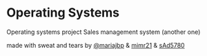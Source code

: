 # Operating Systems

Operating systems project
Sales management system (another one)

made with sweat and tears by [@mariajbp](https://github.com/mariajbp) & [mimr21](https://github.com/mimr21) & [sAd5780](https://github.com/sAd5780)
